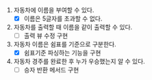 1. 자동차에 이름을 부여할 수 있다.
    - [x] 이름은 5글자를 초과할 수 없다.
2. 자동차를 출력할 때 이름을 같이 출력할 수 있다.
    - [ ] 출력 뷰 수정 구현
3. 자동차 이름은 쉼표를 기준으로 구분한다.
    - [x] 쉼표기준 파싱하는 기능을 구현
4. 자동차 경주를 완료한 후 누가 우승했는지 알 수 있다.
    - [ ] 승자 반환 메서드 구현